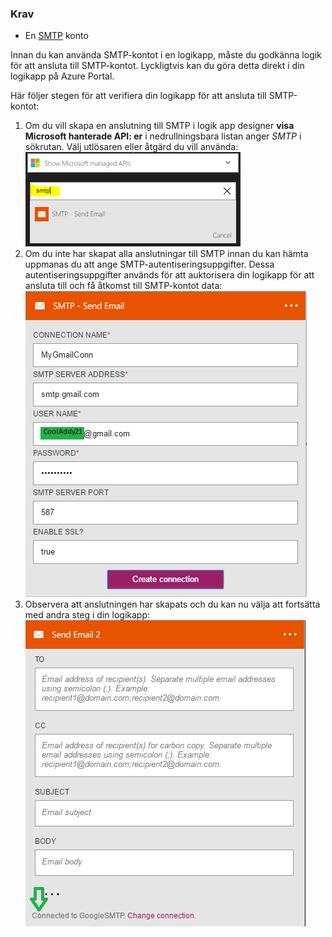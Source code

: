 ### <a name="prerequisites"></a>Krav
* En [SMTP](https://wikipedia.org/wiki/Simple_Mail_Transfer_Protocol) konto  

Innan du kan använda SMTP-kontot i en logikapp, måste du godkänna logik för att ansluta till SMTP-kontot. Lyckligtvis kan du göra detta direkt i din logikapp på Azure Portal.  

Här följer stegen för att verifiera din logikapp för att ansluta till SMTP-kontot:  

1. Om du vill skapa en anslutning till SMTP i logik app designer **visa Microsoft hanterade API: er** i nedrullningsbara listan anger *SMTP* i sökrutan. Välj utlösaren eller åtgärd du vill använda:  
   ![](./media/connectors-create-api-smtp/smtp-1.png)  
2. Om du inte har skapat alla anslutningar till SMTP innan du kan hämta uppmanas du att ange SMTP-autentiseringsuppgifter. Dessa autentiseringsuppgifter används för att auktorisera din logikapp för att ansluta till och få åtkomst till SMTP-kontot data:  
   ![](./media/connectors-create-api-smtp/smtp-2.png)  
3. Observera att anslutningen har skapats och du kan nu välja att fortsätta med andra steg i din logikapp:  
   ![](./media/connectors-create-api-smtp/smtp-3.png)  

